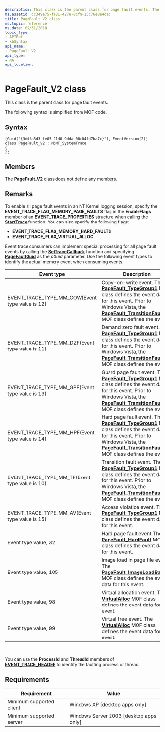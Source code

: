 ```yaml
---
description: This class is the parent class for page fault events. The following syntax is simplified from MOF code.
ms.assetid: cc349e75-fe81-427e-8cf9-15c76e8e4dad
title: PageFault_V2 class
ms.topic: reference
ms.date: 05/31/2018
topic_type: 
- APIRef
- kbSyntax
api_name: 
- PageFault_V2
api_type: 
- NA
api_location: 
---
```


# PageFault\_V2 class

This class is the parent class for page fault events.

The following syntax is simplified from MOF code.

## Syntax

``` syntax
[Guid("{3d6fa8d3-fe05-11d0-9dda-00c04fd7ba7c}"), EventVersion(2)]
class PageFault_V2 : MSNT_SystemTrace
{
};
```

## Members

The **PageFault\_V2** class does not define any members.

## Remarks

To enable all page fault events in an NT Kernel logging session, specify the **EVENT\_TRACE\_FLAG\_MEMORY\_PAGE\_FAULTS** flag in the **EnableFlags** member of an [**EVENT\_TRACE\_PROPERTIES**](/windows/win32/api/evntrace/ns-evntrace-event_trace_properties) structure when calling the [**StartTrace**](/windows/win32/api/evntrace/nf-evntrace-starttracea) function. You can also specify the following flags:

-   **EVENT\_TRACE\_FLAG\_MEMORY\_HARD\_FAULTS**
-   **EVENT\_TRACE\_FLAG\_VIRTUAL\_ALLOC**

Event trace consumers can implement special processing for all page fault events by calling the [**SetTraceCallback**](/windows/win32/api/evntrace/nf-evntrace-settracecallback) function and specifying [**PageFaultGuid**](nt-kernel-logger-constants.md) as the *pGuid* parameter. Use the following event types to identify the actual memory event when consuming events.



| Event type                                                     | Description                                                                                                                                                                                                                                                  |
|----------------------------------------------------------------|--------------------------------------------------------------------------------------------------------------------------------------------------------------------------------------------------------------------------------------------------------------|
| EVENT\_TRACE\_TYPE\_MM\_COW(Event type value is 12)<br/> | Copy-on-write event. The [**PageFault\_TypeGroup1**](pagefault-typegroup1.md) MOF class defines the event data for this event. Prior to Windows Vista, the [**PageFault\_TransitionFault**](pagefault-transitionfault.md) MOF class defines the event.     |
| EVENT\_TRACE\_TYPE\_MM\_DZF(Event type value is 11)<br/> | Demand zero fault event. The [**PageFault\_TypeGroup1**](pagefault-typegroup1.md) MOF class defines the event data for this event. Prior to Windows Vista, the [**PageFault\_TransitionFault**](pagefault-transitionfault.md) MOF class defines the event. |
| EVENT\_TRACE\_TYPE\_MM\_GPF(Event type value is 13)<br/> | Guard page fault event. The [**PageFault\_TypeGroup1**](pagefault-typegroup1.md) MOF class defines the event data for this event. Prior to Windows Vista, the [**PageFault\_TransitionFault**](pagefault-transitionfault.md) MOF class defines the event.  |
| EVENT\_TRACE\_TYPE\_MM\_HPF(Event type value is 14)<br/> | Hard page fault event. The [**PageFault\_TypeGroup1**](pagefault-typegroup1.md) MOF class defines the event data for this event. Prior to Windows Vista, the [**PageFault\_TransitionFault**](pagefault-transitionfault.md) MOF class defines the event.   |
| EVENT\_TRACE\_TYPE\_MM\_TF(Event type value is 10)<br/>  | Transition fault event. The [**PageFault\_TypeGroup1**](pagefault-typegroup1.md) MOF class defines the event data for this event. Prior to Windows Vista, the [**PageFault\_TransitionFault**](pagefault-transitionfault.md) MOF class defines the event.  |
| EVENT\_TRACE\_TYPE\_MM\_AV(Event type value is 15)<br/>  | Access violation event. The [**PageFault\_TypeGroup1**](pagefault-typegroup1.md) MOF class defines the event data for this event.                                                                                                                           |
| Event type value, 32                                           | Hard page fault event.The [**PageFault\_HardFault**](pagefault-hardfault.md) MOF class defines the event data for this event.                                                                                                                               |
| Event type value, 105                                          | Image load in page file event. The [**PageFault\_ImageLoadBacked**](pagefault-imageloadbacked.md) MOF class defines the event data for this event.                                                                                                          |
| Event type value, 98                                           | Virtual allocation event. The [**VirtualAlloc**](pagefault-virtualalloc.md) MOF class defines the event data for this event.                                                                                                                                |
| Event type value, 99                                           | Virtual free event. The [**VirtualAlloc**](pagefault-virtualalloc.md) MOF class defines the event data for this event.                                                                                                                                      |



 

You can use the **ProcessId** and **ThreadId** members of [**EVENT\_TRACE\_HEADER**](/windows/win32/api/evntrace/ns-evntrace-event_trace_header) to identify the faulting process or thread.

## Requirements



| Requirement | Value |
|-------------------------------------|------------------------------------------------------|
| Minimum supported client<br/> | Windows XP \[desktop apps only\]<br/>          |
| Minimum supported server<br/> | Windows Server 2003 \[desktop apps only\]<br/> |



 

 
